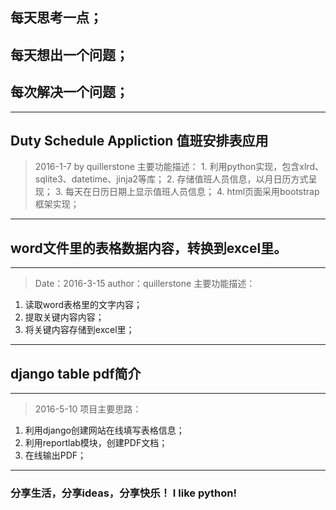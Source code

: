 ## 每天思考一点；
## 每天想出一个问题；
## 每次解决一个问题；
---

## Duty Schedule Appliction  值班安排表应用
> 2016-1-7 by quillerstone
  > 主要功能描述：
    1. 利用python实现，包含xlrd、sqlite3、datetime、jinja2等库；
    2. 存储值班人员信息，以月日历方式呈现；
    3. 每天在日历日期上显示值班人员信息；
    4. html页面采用bootstrap框架实现；
---

## word文件里的表格数据内容，转换到excel里。
---
> Date：2016-3-15 author：quillerstone
  > 主要功能描述：
  1. 读取word表格里的文字内容；
  2. 提取关键内容内容；
  3. 将关键内容存储到excel里；
---

## django table pdf简介
---

> 2016-5-10
> 项目主要思路：
  1. 利用django创建网站在线填写表格信息；
  2. 利用reportlab模块，创建PDF文档；
  3. 在线输出PDF；
---  
### 分享生活，分享ideas，分享快乐！ I like python!

